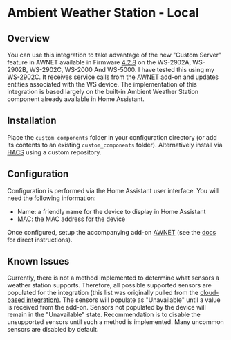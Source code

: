 # Ambient Weather Station - Local

## Overview

You can use this integration to take advantage of the new "Custom Server" feature in AWNET available in Firmware [4.2.8](https://ambientweather.com/support) on the WS-2902A, WS-2902B, WS-2902C, WS-2000 And WS-5000. I have tested this using my WS-2902C. It receives service calls from the [AWNET](https://github.com/tlskinneriv/hassio-addons/tree/master/awnet) add-on and updates entities associated with the WS device. The implementation of this integration is based largely on the built-in Ambient Weather Station component already available in Home Assistant.

## Installation

Place the `custom_components` folder in your configuration directory (or add its contents to an existing `custom_components` folder). Alternatively install via [HACS](https://hacs.xyz/) using a custom repository.

## Configuration

Configuration is performed via the Home Assistant user interface. You will need the following information:

- Name: a friendly name for the device to display in Home Assistant
- MAC: the MAC address for the device

Once configured, setup the accompanying add-on [AWNET](https://github.com/tlskinneriv/hassio-addons/tree/master/awnet) (see the [docs](https://github.com/tlskinneriv/hassio-addons/blob/master/awnet/DOCS.md) for direct instructions).

## Known Issues

Currently, there is not a method implemented to determine what sensors a weather station supports.
Therefore, all possible supported sensors are populated for the integration (this list was
originally pulled from the [cloud-based
integration](https://github.com/home-assistant/core/tree/dev/homeassistant/components/ambient_station)).
The sensors will populate as "Unavailable" until a value is received from the add-on. Sensors not
populated by the device will remain in the "Unavailable" state. Recommendation is to disable the
unsupported sensors until such a method is implemented. Many uncommon sensors are disabled by default.
